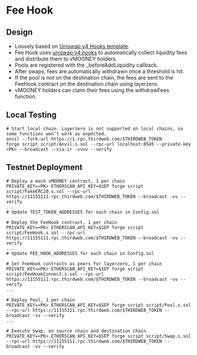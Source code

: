 # Fee Hook

## Design

- Loosely based on [Uniswap v4 Hooks template](https://github.com/uniswapfoundation/v4-template).
- Fee Hook uses [uniswap v4 hooks](https://docs.uniswap.org/contracts/v4/concepts/hooks) to automatically collect liquidity fees and distribute them to vMOONEY holders.
- Pools are registered with the _beforeAddLiquidity callback.
- After swaps, fees are automatically withdrawn once a threshold is hit.
- If the pool is not on the destination chain, the fees are sent to the FeeHook contract on the destination chain using layerzero.
- vMOONEY holders can claim their fees using the withdrawFees function.

## Local Testing
```
# Start local chain. Layerzero is not supported on local chains, so some functions won't work as expected.
anvil --fork-url https://1.rpc.thirdweb.com/$THIRDWEB_TOKEN
forge script script/Anvil.s.sol --rpc-url localhost:8545 --private-key <PK> --broadcast --via-ir -vvvv --verify
```

## Testnet Deployment
```
# Deploy a mock vMOONEY contract, 1 per chain
PRIVATE_KEY=<PK> ETHERSCAN_API_KEY=$SEP forge script script/FakeERC20.s.sol --rpc-url https://11155111.rpc.thirdweb.com/$THIRDWEB_TOKEN --broadcast -vv --verify
...
# Update TEST_TOKEN_ADDRESSES for each chain in Config.sol

# Deploy the FeeHook contract, 1 per chain
PRIVATE_KEY=<PK> ETHERSCAN_API_KEY=$SEP forge script script/FeeHook.s.sol --rpc-url https://11155111.rpc.thirdweb.com/$THIRDWEB_TOKEN --broadcast -vv --verify
...
# Update FEE_HOOK_ADDRESSES for each chain in Config.sol

# Set FeeHook contracts as peers for layerzero, 1 per chain
PRIVATE_KEY=<PK> ETHERSCAN_API_KEY=$SEP forge script script/FeeHookConnect.s.sol --rpc-url https://11155111.rpc.thirdweb.com/$THIRDWEB_TOKEN --broadcast -vv --verify
...

# Deploy Pool, 1 per chain
PRIVATE_KEY=<PK> ETHERSCAN_API_KEY=$SEP forge script script/Pool.s.sol --rpc-url https://11155111.rpc.thirdweb.com/$THIRDWEB_TOKEN --broadcast -vv --verify
...

# Execute Swap, on source chain and destination chain
PRIVATE_KEY=<PK> ETHERSCAN_API_KEY=$SEP forge script script/Swap.s.sol --rpc-url https://11155111.rpc.thirdweb.com/$THIRDWEB_TOKEN --broadcast -vv --verify
```

